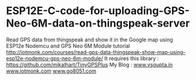 # ESP12E-C-code-for-uploading-GPS-Neo-6M-data-on-thingspeak-server
Read GPS data from thingspeak and show it in the Google map using ESP12e Nodemcu and GPS Neo 6M Module tutorial http://iotmonk.com/courses/read-gps-data-thingspeak-show-map-using-esp12e-nodemcu-gps-neo-6m-module/
It requires this library :
https://github.com/mikalhart/TinyGPSPlus 
My Blog :
www.vsgupta.in
www.iotmonk.com
www.go8051.com

